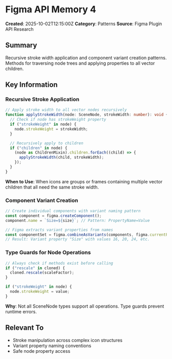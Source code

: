 # Figma API Memory 4

**Created**: 2025-10-02T12:15:00Z
**Category**: Patterns
**Source**: Figma Plugin API Research

## Summary

Recursive stroke width application and component variant creation patterns. Methods for traversing node trees and applying properties to all vector children.

## Key Information

### Recursive Stroke Application

```typescript
// Apply stroke width to all vector nodes recursively
function applyStrokeWidth(node: SceneNode, strokeWidth: number): void {
  // Check if node has strokeWeight property
  if ("strokeWeight" in node) {
    node.strokeWeight = strokeWidth;
  }

  // Recursively apply to children
  if ("children" in node) {
    (node as ChildrenMixin).children.forEach((child) => {
      applyStrokeWidth(child, strokeWidth);
    });
  }
}
```

**When to Use**: When icons are groups or frames containing multiple vector children that all need the same stroke width.

### Component Variant Creation

```typescript
// Create individual components with variant naming pattern
const component = figma.createComponent();
component.name = `Size=${size}`; // Pattern: PropertyName=Value

// Figma extracts variant properties from names
const componentSet = figma.combineAsVariants(components, figma.currentPage);
// Result: Variant property "Size" with values 16, 20, 24, etc.
```

### Type Guards for Node Operations

```typescript
// Always check if methods exist before calling
if ("rescale" in cloned) {
  cloned.rescale(scaleFactor);
}

if ("strokeWeight" in node) {
  node.strokeWeight = value;
}
```

**Why**: Not all SceneNode types support all operations. Type guards prevent runtime errors.

## Relevant To

- Stroke manipulation across complex icon structures
- Variant property naming conventions
- Safe node property access
